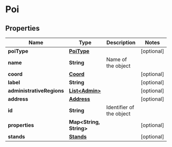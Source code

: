 
# Poi

## Properties
Name | Type | Description | Notes
------------ | ------------- | ------------- | -------------
**poiType** | [**PoiType**](PoiType.md) |  |  [optional]
**name** | **String** | Name of the object | 
**coord** | [**Coord**](Coord.md) |  |  [optional]
**label** | **String** |  |  [optional]
**administrativeRegions** | [**List&lt;Admin&gt;**](Admin.md) |  |  [optional]
**address** | [**Address**](Address.md) |  |  [optional]
**id** | **String** | Identifier of the object | 
**properties** | **Map&lt;String, String&gt;** |  |  [optional]
**stands** | [**Stands**](Stands.md) |  |  [optional]



